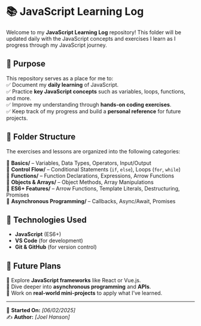 # 📚 JavaScript Learning Log

Welcome to my **JavaScript Learning Log** repository! This folder will be updated daily with the JavaScript concepts and exercises I learn as I progress through my JavaScript journey.

## 📌 Purpose

This repository serves as a place for me to:  
✅ Document my **daily learning** of JavaScript.  
✅ Practice **key JavaScript concepts** such as variables, loops, functions, and more.  
✅ Improve my understanding through **hands-on coding exercises**.  
✅ Keep track of my progress and build a **personal reference** for future projects.

## 📂 Folder Structure

The exercises and lessons are organized into the following categories:

📁 **Basics/** – Variables, Data Types, Operators, Input/Output  
📁 **Control Flow/** – Conditional Statements (`if`, `else`), Loops (`for`, `while`)  
📁 **Functions/** – Function Declarations, Expressions, Arrow Functions  
📁 **Objects & Arrays/** – Object Methods, Array Manipulations  
📁 **ES6+ Features/** – Arrow Functions, Template Literals, Destructuring, Promises  
📁 **Asynchronous Programming/** – Callbacks, Async/Await, Promises

## 🚀 Technologies Used

- **JavaScript** (ES6+)
- **VS Code** (for development)
- **Git & GitHub** (for version control)

## 🎯 Future Plans

🔹 Explore **JavaScript frameworks** like React or Vue.js.  
🔹 Dive deeper into **asynchronous programming** and **APIs**.  
🔹 Work on **real-world mini-projects** to apply what I’ve learned.

---

📆 **Started On:** _[06/02/2025]_  
✍ **Author:** _[Joel Hanson]_
